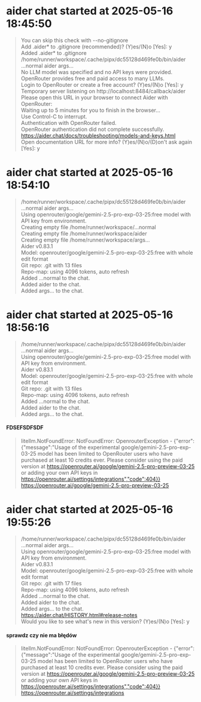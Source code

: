 
# aider chat started at 2025-05-16 18:45:50

> You can skip this check with --no-gitignore  
> Add .aider* to .gitignore (recommended)? (Y)es/(N)o [Yes]: y  
> Added .aider* to .gitignore  
> /home/runner/workspace/.cache/pipx/dc55128d469fe0b/bin/aider ...normal aider args...  
> No LLM model was specified and no API keys were provided.  
> OpenRouter provides free and paid access to many LLMs.  
> Login to OpenRouter or create a free account? (Y)es/(N)o [Yes]: y  
> Temporary server listening on http://localhost:8484/callback/aider  
> Please open this URL in your browser to connect Aider with OpenRouter:  
> Waiting up to 5 minutes for you to finish in the browser...  
> Use Control-C to interrupt.  
> Authentication with OpenRouter failed.  
> OpenRouter authentication did not complete successfully.  
> https://aider.chat/docs/troubleshooting/models-and-keys.html  
> Open documentation URL for more info? (Y)es/(N)o/(D)on't ask again [Yes]: y  

# aider chat started at 2025-05-16 18:54:10

> /home/runner/workspace/.cache/pipx/dc55128d469fe0b/bin/aider ...normal aider args...  
> Using openrouter/google/gemini-2.5-pro-exp-03-25:free model with API key from environment.  
> Creating empty file /home/runner/workspace/...normal  
> Creating empty file /home/runner/workspace/aider  
> Creating empty file /home/runner/workspace/args...  
> Aider v0.83.1  
> Model: openrouter/google/gemini-2.5-pro-exp-03-25:free with whole edit format  
> Git repo: .git with 13 files  
> Repo-map: using 4096 tokens, auto refresh  
> Added ...normal to the chat.  
> Added aider to the chat.  
> Added args... to the chat.  

#### <blank>  

# aider chat started at 2025-05-16 18:56:16

> /home/runner/workspace/.cache/pipx/dc55128d469fe0b/bin/aider ...normal aider args...  
> Using openrouter/google/gemini-2.5-pro-exp-03-25:free model with API key from environment.  
> Aider v0.83.1  
> Model: openrouter/google/gemini-2.5-pro-exp-03-25:free with whole edit format  
> Git repo: .git with 13 files  
> Repo-map: using 4096 tokens, auto refresh  
> Added ...normal to the chat.  
> Added aider to the chat.  
> Added args... to the chat.  

#### <blank>  

#### <blank>  

#### <blank>  

#### FDSEFSDFSDF  
> litellm.NotFoundError: NotFoundError: OpenrouterException - {"error":{"message":"Usage of the experimental google/gemini-2.5-pro-exp-03-25 model has been limited to OpenRouter users who have purchased at least 10 credits ever. Please consider using the paid version at https://openrouter.ai/google/gemini-2.5-pro-preview-03-25 or adding your own API keys in https://openrouter.ai/settings/integrations","code":404}}  
> https://openrouter.ai/google/gemini-2.5-pro-preview-03-25  

# aider chat started at 2025-05-16 19:55:26

> /home/runner/workspace/.cache/pipx/dc55128d469fe0b/bin/aider ...normal aider args...  
> Using openrouter/google/gemini-2.5-pro-exp-03-25:free model with API key from environment.  
> Aider v0.83.1  
> Model: openrouter/google/gemini-2.5-pro-exp-03-25:free with whole edit format  
> Git repo: .git with 17 files  
> Repo-map: using 4096 tokens, auto refresh  
> Added ...normal to the chat.  
> Added aider to the chat.  
> Added args... to the chat.  
> https://aider.chat/HISTORY.html#release-notes  
> Would you like to see what's new in this version? (Y)es/(N)o [Yes]: y  

#### sprawdz czy nie ma błędów  
> litellm.NotFoundError: NotFoundError: OpenrouterException - {"error":{"message":"Usage of the experimental google/gemini-2.5-pro-exp-03-25 model has been limited to OpenRouter users who have purchased at least 10 credits ever. Please consider using the paid version at https://openrouter.ai/google/gemini-2.5-pro-preview-03-25 or adding your own API keys in https://openrouter.ai/settings/integrations","code":404}}  
> https://openrouter.ai/settings/integrations  
